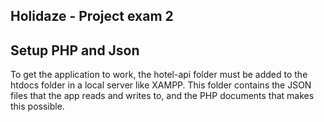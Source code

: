 ## Holidaze - Project exam 2

## Setup PHP and Json
To get the application to work, the hotel-api folder must be added to the htdocs folder in a local server like XAMPP.
This folder contains the JSON files that the app reads and writes to, and the PHP documents that makes this possible.  